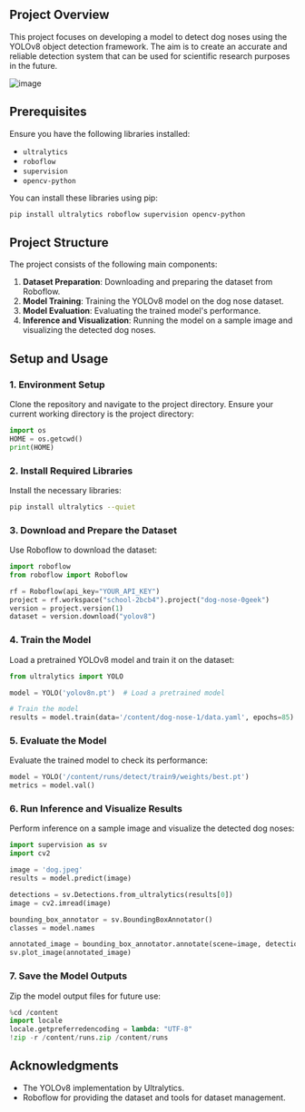 ## Project Overview

This project focuses on developing a model to detect dog noses using the YOLOv8 object detection framework. The aim is to create an accurate and reliable detection system that can be used for scientific research purposes in the future.

![image](https://github.com/user-attachments/assets/319db805-c043-45a6-98f5-e1959eb3e7d2)


## Prerequisites

Ensure you have the following libraries installed:

- `ultralytics`
- `roboflow`
- `supervision`
- `opencv-python`

You can install these libraries using pip:
```bash
pip install ultralytics roboflow supervision opencv-python
```

## Project Structure

The project consists of the following main components:

1. **Dataset Preparation**: Downloading and preparing the dataset from Roboflow.
2. **Model Training**: Training the YOLOv8 model on the dog nose dataset.
3. **Model Evaluation**: Evaluating the trained model's performance.
4. **Inference and Visualization**: Running the model on a sample image and visualizing the detected dog noses.

## Setup and Usage

### 1. Environment Setup

Clone the repository and navigate to the project directory. Ensure your current working directory is the project directory:
```python
import os
HOME = os.getcwd()
print(HOME)
```

### 2. Install Required Libraries

Install the necessary libraries:
```bash
pip install ultralytics --quiet
```

### 3. Download and Prepare the Dataset

Use Roboflow to download the dataset:
```python
import roboflow
from roboflow import Roboflow

rf = Roboflow(api_key="YOUR_API_KEY")
project = rf.workspace("school-2bcb4").project("dog-nose-0geek")
version = project.version(1)
dataset = version.download("yolov8")
```

### 4. Train the Model

Load a pretrained YOLOv8 model and train it on the dataset:
```python
from ultralytics import YOLO

model = YOLO('yolov8n.pt')  # Load a pretrained model

# Train the model
results = model.train(data='/content/dog-nose-1/data.yaml', epochs=85)
```

### 5. Evaluate the Model

Evaluate the trained model to check its performance:
```python
model = YOLO('/content/runs/detect/train9/weights/best.pt')
metrics = model.val()
```

### 6. Run Inference and Visualize Results

Perform inference on a sample image and visualize the detected dog noses:
```python
import supervision as sv
import cv2

image = 'dog.jpeg'
results = model.predict(image)

detections = sv.Detections.from_ultralytics(results[0])
image = cv2.imread(image)

bounding_box_annotator = sv.BoundingBoxAnnotator()
classes = model.names

annotated_image = bounding_box_annotator.annotate(scene=image, detections=detections)
sv.plot_image(annotated_image)
```

### 7. Save the Model Outputs

Zip the model output files for future use:
```python
%cd /content
import locale
locale.getpreferredencoding = lambda: "UTF-8"
!zip -r /content/runs.zip /content/runs
```

## Acknowledgments

- The YOLOv8 implementation by Ultralytics.
- Roboflow for providing the dataset and tools for dataset management.
